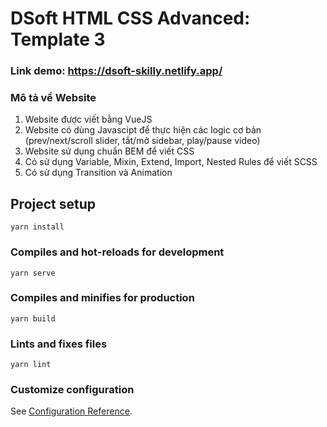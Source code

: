 # DSoft HTML CSS Advanced: Template 3

### Link demo: https://dsoft-skilly.netlify.app/

### Mô tả về Website

1. Website được viết bằng VueJS
2. Website có dùng Javascipt để thực hiện các logic cơ bản (prev/next/scroll slider, tắt/mở sidebar, play/pause video)
3. Website sử dụng chuẩn BEM để viết CSS
4. Có sử dụng Variable, Mixin, Extend, Import, Nested Rules​ để viết SCSS
5. Có sử dụng Transition và Animation

## Project setup

```
yarn install
```

### Compiles and hot-reloads for development

```
yarn serve
```

### Compiles and minifies for production

```
yarn build
```

### Lints and fixes files

```
yarn lint
```

### Customize configuration

See [Configuration Reference](https://cli.vuejs.org/config/).
